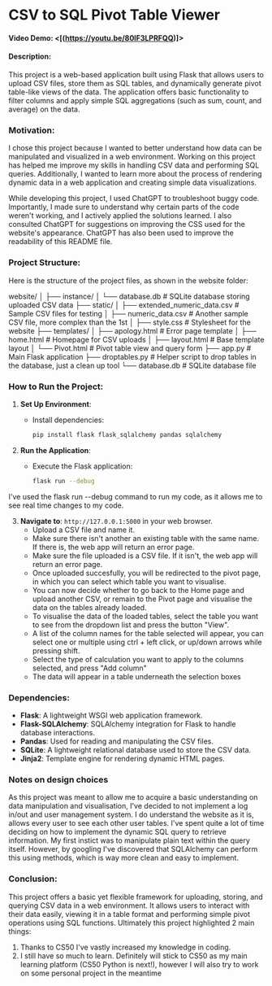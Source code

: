 # CSV to SQL Pivot Table Viewer

#### Video Demo:  <[(https://youtu.be/80lF3LPRFQQ)]>


#### Description:
This project is a web-based application built using Flask that allows users to upload CSV files, store them as SQL tables, and dynamically generate pivot table-like views of the data. The application offers basic functionality to filter columns and apply simple SQL aggregations (such as sum, count, and average) on the data.

### Motivation:
I chose this project because I wanted to better understand how data can be manipulated and visualized in a web environment. Working on this project has helped me improve my skills in handling CSV data and performing SQL queries. Additionally, I wanted to learn more about the process of rendering dynamic data in a web application and creating simple data visualizations. 

While developing this project, I used ChatGPT to troubleshoot buggy code. Importantly, I made sure to understand why certain parts of the code weren't working, and I actively applied the solutions learned. I also consulted ChatGPT for suggestions on improving the CSS used for the website's appearance. ChatGPT has also been used to improve the readability of this README file.

### Project Structure:
Here is the structure of the project files, as shown in the website folder:

website/
│
├── instance/
│   └── database.db              # SQLite database storing uploaded CSV data
├── static/
│   ├── extended_numeric_data.csv # Sample CSV files for testing
│   ├── numeric_data.csv          # Another sample CSV file, more complex than the 1st
│   ├── style.css                 # Stylesheet for the website
├── templates/
│   ├── apology.html              # Error page template
│   ├── home.html                 # Homepage for CSV uploads
│   ├── layout.html               # Base template layout
│   └── Pivot.html                # Pivot table view and query form
├── app.py                        # Main Flask application
├── droptables.py                 # Helper script to drop tables in the database, just a clean up tool
└── database.db                   # SQLite database file

### How to Run the Project:

1. **Set Up Environment**:
   - Install dependencies:
     ```bash
     pip install flask flask_sqlalchemy pandas sqlalchemy
     ```

2. **Run the Application**:
   - Execute the Flask application:
     ```bash
     flask run --debug
     ```
I've used the flask run --debug command to run my code, as it allows me to see real time changes to my code.

3. **Navigate to**: `http://127.0.0.1:5000` in your web browser.
   - Upload a CSV file and name it.
   - Make sure there isn't another an existing table with the same name. If there is, the web app will return an error page.
   - Make sure the file uploaded is a CSV file. If it isn't, the web app will return an error page.
   - Once uploaded succesfully, you will be redirected to the pivot page, in which you can select which table you want to visualise. 
   - You can now decide whether to go back to the Home page and upload another CSV, or remain to the Pivot page and visualise the data on the tables already loaded. 
   - To visualise the data of the loaded tables, select the table you want to see from the dropdown list and press the button "View".
   - A list of the column names for the table selected will appear, you can select one or multiple using ctrl + left click, or up/down arrows while pressing shift.
   - Select the type of calculation you want to apply to the columns selected, and press "Add column"
   - The data will appear in a table underneath the selection boxes

### Dependencies:
- **Flask**: A lightweight WSGI web application framework.
- **Flask-SQLAlchemy**: SQLAlchemy integration for Flask to handle database interactions.
- **Pandas**: Used for reading and manipulating the CSV files.
- **SQLite**: A lightweight relational database used to store the CSV data.
- **Jinja2**: Template engine for rendering dynamic HTML pages.

### Notes on design choices
As this project was meant to allow me to acquire a basic understanding on data manipulation and visualisation, I've decided to not implement a log in/out and user management system. I do understand the website as it is, allows every user to see each other user tables. I've spent quite a lot of time deciding on how to implement the dynamic SQL query to retrieve information. My first instict was to manipulate plain text within the query itself. However, by googling I've discovered that SQLAlchemy can perform this using methods, which is way more clean and easy to implement.

### Conclusion:
This project offers a basic yet flexible framework for uploading, storing, and querying CSV data in a web environment. It allows users to interact with their data easily, viewing it in a table format and performing simple pivot operations using SQL functions.
Ultimately this project highlighted 2 main things:
1) Thanks to CS50 I've vastly increased my knowledge in coding. 
2) I still have so much to learn. Definitely will stick to CS50 as my main learning platform (CS50 Python is next!), however I will also try to work on some personal project in the meantime

